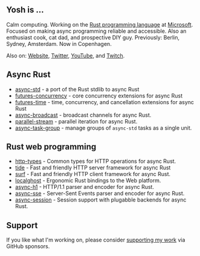 ## Yosh is …
Calm computing. Working on the [Rust programming language] at [Microsoft]. Focused on making async programming reliable and accessible. Also an enthusiast cook, cat dad, and prospective DIY guy. Previously: Berlin, Sydney, Amsterdam. Now in Copenhagen.

Also on: [Website], [Twitter], [YouTube], and [Twitch].

[Rust programming language]: https://github.com/rust-lang
[Microsoft]: https://github.com/microsoft
[Website]: https://yosh.is
[Twitter]: https://twitter.com/yoshuawuyts
[YouTube]: https://youtube.com/yoshuawuyts
[Twitch]: https://twitch.tv/yoshuawuyts

## Async Rust

- [async-std](https://github.com/async-rs/async-std) - a port of the Rust stdlib to async Rust
- [futures-concurrency](https://github.com/yoshuawuyts/futures-concurrency) - core concurrency extensions for async Rust
- [futures-time](https://github.com/yoshuawuyts/futures-time) - time, concurrency, and cancellation extensions for async Rust
- [async-broadcast](https://github.com/smol-rs/async-broadcast) - broadcast channels for async Rust.
- [parallel-stream](https://github.com/async-rs/parallel-stream) - parallel iteration for async Rust.
- [async-task-group](https://github.com/yoshuawuyts/async-task-group) - manage groups of `async-std` tasks as a single unit.

## Rust web programming

- [http-types](https://github.com/http-rs/http-types) - Common types for HTTP operations for async Rust.
- [tide](https://github.com/http-rs/tide) - Fast and friendly HTTP server framework for async Rust
- [surf](https://github.com/http-rs/surf) - Fast and friendly HTTP client framework for async Rust.
- [localghost](https://github.com/mild-times/localghost) - Ergonomic Rust bindings to the Web platform.
- [async-h1](https://github.com/http-rs/async-h1) - HTTP/1.1 parser and encoder for async Rust.
- [async-sse](https://github.com/http-rs/async-sse) - Server-Sent Events parser and encoder for async Rust.
- [async-session](https://github.com/http-rs/async-session) - Session support with plugabble backends for async Rust.

## Support

If you like what I'm working on, please consider [supporting my work](https://github.com/sponsors/yoshuawuyts) via GitHub sponsors.

